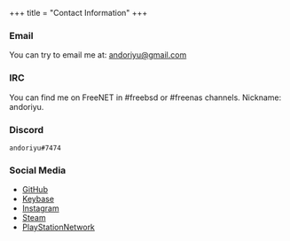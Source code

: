 +++
title = "Contact Information"
+++

### Email

 You can try to email me at: andoriyu@gmail.com

### IRC

 You can find me on FreeNET in #freebsd or #freenas channels. Nickname: andoriyu.

### Discord

    andoriyu#7474

### Social Media

 - [GitHub](https://github.com/andoriyu)
 - [Keybase](https://keybase.io/andoriyu)
 - [Instagram](https://instagram.com/andoriyu)
 - [Steam](https://steamcommunity.com/id/andoriyu)
 - [PlayStationNetwork](https://psnprofiles.com/Andoriyu00)

